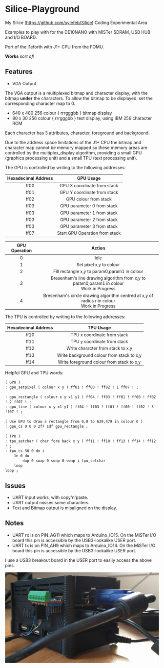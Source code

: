 # Silice-Playground
My Silice (https://github.com/sylefeb/Silice) Coding Experimental Area

Examples to play with for the DE10NANO with MiSTer SDRAM, USB HUB and I/O BOARD.

Port of the j1eforth with J1+ CPU from the FOMU.

__Works__ _sort of_!

## Features

* VGA Output

The VGA output is a multiplexed bitmap and character display, with the bitmap __under__ the characters. To allow the bitmap to be displayed, set the corresponding character map to 0.

* 640 x 480 256 colour { rrrgggbb } bitmap display
* 80 x 30 256 colour { rrrgggbb } text display, using IBM 256 character ROM

Each character has 3 attributes, character, foreground and background.

Due to the address space limitations of the J1+ CPU the bitmap and character map cannot be memory mapped so these memory areas are controlled by the multiplex_display algorithm, providing a small GPU (graphics processing unit) and a small TPU (text processing unit). 

The GPU is controlled by writing to the following addresses:

Hexadecimal Address | GPU Usage
:----: | :----:
ff00 | GPU X coordinate from stack
ff01 | GPU Y coordinate from stack
ff02 | GPU colour from stack
ff03 | GPU parameter 0 from stack
ff03 | GPU parameter 1 from stack
ff03 | GPU parameter 2 from stack
ff03 | GPU parameter 3 from stack
ff07 | Start GPU Operation from stack

GPU Operation | Action
:-----: | :-----:
0 | Idle
1 | Set pixel x,y to colour
2 | Fill rectangle x,y to param0,param1 in colour
3 | Bresenham's line drawing algorithm from x,y to param0,param1 in colour<br>Work in Progress
4 | Bresenham's circle drawing algorithm centred at x,y of radius r in colour<br>Work in Progress

The TPU is controlled by writing to the following addresses:

Hexadecimal Address | TPU Usage
:----: | :----:
ff10 | TPU x coordinate from stack
ff11 | TPU y coordinate from stack
ff12 | Write character from stack to x,y
ff13 | Write background colour from stack to x,y
ff14 | Write foreground colour from stack to x,y

Helpful GPU and TPU words:

```
( GPU )
: gpu_setpixel ( colour x y ) ff01 ! ff00 ! ff02 ! 1 ff07 ! ;

: gpu_rectangle ( colour x y x1 y1 ) ff04 ! ff03 ! ff01 ! ff00 ! ff02 ! 2 ff07 ! ;
: gpu_line ( colour x y x1 y1 ) ff04 ! ff03 ! ff01 ! ff00 ! ff02 ! 3 ff07 ! ;

( Use GPU to draw a rectangle from 0,0 to 639,479 in colour 0 )
: gpu_cs 0 0 0 2f7 1df gpu_rectangle ;

( TPU )
: tpu_setchar ( char fore back x y ) ff11 ! ff10 ! ff13 ! ff14 ! ff12 ! ;
: tpu_cs 50 0 do i
    1e 0 do
        dup 0 swap 0 swap 0 swap i tpu_setchar
    loop
loop ;
```

## Issues

* UART input works, with copy'n'paste.
* UART output misses some characters.
* Text and Bitmap output is misaligned on the display.

## Notes

* UART rx is on PIN_AG11 which maps to Arduino_IO15. On the MiSTer I/O board this pin is accessible by the USB3-lookalike USER port.
* UART tx is on PIN_AH9 which maps to Arduino_IO14. On the MiSTer I/O board this pin is accessible by the USB3-lookalike USER port.

I use a USB3 breakout board in the USER port to easily access the above pins.

![USB3 Breakout for UART pins](DE10NANO-USERPORT.jpg)
